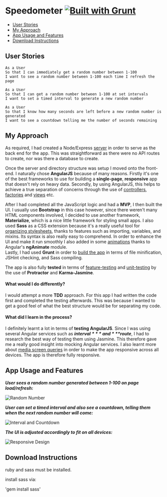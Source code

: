 # Speedometer [![Built with Grunt](https://cdn.gruntjs.com/builtwith.svg)](http://gruntjs.com/)

* [User Stories](#user-stories)
* [My Approach](#my-approach)
* [App Usage and Features](#app-usage-and-features)
* [Download Instructions](#download-instructions)

## User Stories

```
As a User
So that I can immediately get a random number between 1-100
I want to see a random number between 1-100 each time I refresh the page

As a User
So that I can get a random number between 1-100 at set intervals
I want to set a timed interval to generate a new random number

As a User
So that I know how many seconds are left before a new random number is generated
I want to see a countdown telling me the number of seconds remaining
```

## My Approach

As required, I had created a Node/Express [server](https://github.com/hsheikhm/speedometer/blob/master/server.js) in order to serve as the back end for the app. This was straightforward as there were no API routes to create, nor was there a database to create.

Once the server and directory structure was setup I moved onto the front-end. I naturally chose **AngularJS** because of many reasons. Firstly it's one of the best frameworks to use for building a **single-page**, **responsive** app that doesn't rely on heavy data. Secondly, by using AngularJS, this helps to achieve a true separation of concerns through the use of [controllers](https://github.com/hsheikhm/speedometer/blob/master/public/src/js/controllers/mainCtrl.js), [factories](https://github.com/hsheikhm/speedometer/tree/master/public/src/js/factories) and [views](https://github.com/hsheikhm/speedometer/blob/master/public/src/views/main-page.html) etc.

After I had completed all the JavaScript logic and had a **MVP**, I then built the UI. I usually use **Bootstrap** in this case however, since there weren't many HTML components involved, I decided to use another framework, **Materialize**, which is a nice little framework for styling small apps. I also used **Sass** as a CSS extension because it's a really useful tool for [organizing stylesheets](https://github.com/hsheikhm/speedometer/tree/master/public/src/css/sass), thanks to features such as importing, variables, and mixins. Its syntax is also really easy to comprehend. In order to enhance the UI and make it run smoothly I also added in some [animations](https://github.com/hsheikhm/speedometer/blob/master/public/src/css/sass/_animations.sass) thanks to Angular's **ngAnimate** module.  
Lastly, I had used **Grunt** in order to [build the app](https://github.com/hsheikhm/speedometer/blob/master/gruntfile.js) in terms of file minification, JSHint checking, and Sass compiling.

The app is also fully **tested** in terms of [feature-testing](https://github.com/hsheikhm/speedometer/blob/master/test/e2e/scenarios.js) and [unit-testing](https://github.com/hsheikhm/speedometer/tree/master/test/unit) by the use of **Protractor** and **Karma-Jasmine**.

#### What would I do differently?

I would attempt a more **TDD** approach. For this app I had written the code first and completed the testing afterwards. This was because I wanted to get a good feel of what the best structure would be for separating my code.

#### What did I learn in the process?

I definitely learnt a lot in terms of **testing AngularJS**. Since I was using several Angular services such as ***$interval*** and ***$route***, I had to research the best way of testing them using Jasmine. This therefore gave me a really good insight into mocking Angular services. I also learnt more about [media screen queries](https://github.com/hsheikhm/speedometer/blob/master/public/src/css/sass/_main-page-width-1050px.sass) in order to make the app responsive across all devices. The app is therefore fully responsive.

## App Usage and Features

***User sees a random number generated between 1-100 on page load/refresh:***

![Random Number]()

***User can set a timed interval and also see a countdown, telling them when the next random number will come:***

![Interval and Countdown]()

***The UI is adjusted accordingly to fit on all devices:***

![Responsive Design]()



## Download Instructions

ruby and sass must be installed.

install sass via:

'gem install sass'

